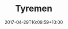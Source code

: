 ---
title: "Tyremen"
intro: "eCommerce website for seeling tyres and tyre fitting."
date: 2017-04-29T16:09:59+10:00
draft: false
layout: case-study
tags:
  - Front End
  - Drupal 7
  - PHP
  - eCommerce
website: "https://tyremen.co.uk"
---